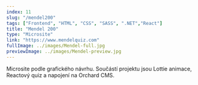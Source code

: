 ```yaml
---
index: 11
slug: "/mendel200"
tags: ["Frontend", "HTML", "CSS", "SASS", ".NET","React"]
title: "Mendel 200"
type: "Microsite"
link: "https://www.mendelquiz.com"
fullImage: ../images/Mendel-full.jpg
previewImage: ../images/Mendel-preview.jpg
---
```


Microsite podle grafického návrhu. Součástí projektu jsou Lottie animace, Reactový quiz a napojení na Orchard CMS. 